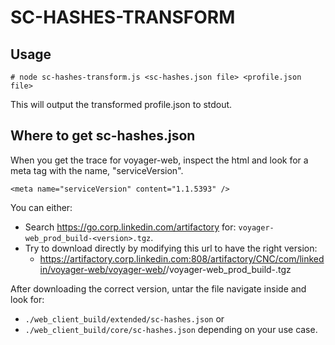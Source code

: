 # SC-HASHES-TRANSFORM

## Usage

`# node sc-hashes-transform.js <sc-hashes.json file> <profile.json file>`

This will output the transformed profile.json to stdout.

## Where to get sc-hashes.json

When you get the trace for voyager-web, inspect the html and look for a meta tag with the name, "serviceVersion".

`<meta name="serviceVersion" content="1.1.5393" />`

You can either:

- Search https://go.corp.linkedin.com/artifactory for: `voyager-web_prod_build-<version>.tgz`.
- Try to download directly by modifying this url to have the right version:
  - https://artifactory.corp.linkedin.com:808/artifactory/CNC/com/linkedin/voyager-web/voyager-web/<version>/voyager-web_prod_build-<version>.tgz
  
After downloading the correct version, untar the file navigate inside and look for:

- `./web_client_build/extended/sc-hashes.json` or
- `./web_client_build/core/sc-hashes.json` depending on your use case.